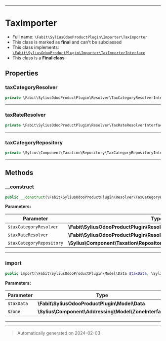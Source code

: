 ***

# TaxImporter





* Full name: `\Fabit\SyliusOdooProductPlugin\Importer\TaxImporter`
* This class is marked as **final** and can't be subclassed
* This class implements:
[`\Fabit\SyliusOdooProductPlugin\Importer\TaxImporterInterface`](./TaxImporterInterface.md)
* This class is a **Final class**



## Properties


### taxCategoryResolver



```php
private \Fabit\SyliusOdooProductPlugin\Resolver\TaxCategoryResolverInterface $taxCategoryResolver
```






***

### taxRateResolver



```php
private \Fabit\SyliusOdooProductPlugin\Resolver\TaxRateResolverInterface $taxRateResolver
```






***

### taxCategoryRepository



```php
private \Sylius\Component\Taxation\Repository\TaxCategoryRepositoryInterface $taxCategoryRepository
```






***

## Methods


### __construct



```php
public __construct(\Fabit\SyliusOdooProductPlugin\Resolver\TaxCategoryResolverInterface $taxCategoryResolver, \Fabit\SyliusOdooProductPlugin\Resolver\TaxRateResolverInterface $taxRateResolver, \Sylius\Component\Taxation\Repository\TaxCategoryRepositoryInterface $taxCategoryRepository): mixed
```








**Parameters:**

| Parameter | Type | Description |
|-----------|------|-------------|
| `$taxCategoryResolver` | **\Fabit\SyliusOdooProductPlugin\Resolver\TaxCategoryResolverInterface** |  |
| `$taxRateResolver` | **\Fabit\SyliusOdooProductPlugin\Resolver\TaxRateResolverInterface** |  |
| `$taxCategoryRepository` | **\Sylius\Component\Taxation\Repository\TaxCategoryRepositoryInterface** |  |





***

### import



```php
public import(\Fabit\SyliusOdooProductPlugin\Model\Data $taxData, \Sylius\Component\Addressing\Model\ZoneInterface $zone): void
```








**Parameters:**

| Parameter | Type | Description |
|-----------|------|-------------|
| `$taxData` | **\Fabit\SyliusOdooProductPlugin\Model\Data** |  |
| `$zone` | **\Sylius\Component\Addressing\Model\ZoneInterface** |  |





***


***
> Automatically generated on 2024-02-03
